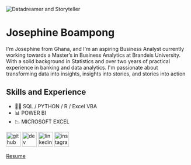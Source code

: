 ![Datadreamer and Storyteller](https://media.licdn.com/dms/image/v2/D4D16AQEa2DRSchw_dQ/profile-displaybackgroundimage-shrink_350_1400/profile-displaybackgroundimage-shrink_350_1400/0/1727448307511?e=1734566400&v=beta&t=P4jYFdZ8LbPwCoGVLbWq168ENiOkG7t31UPkuwkxsRU)

# Josephine Boampong
I'm Josephine from Ghana, and I'm an aspiring Business Analyst currently working towards a Master’s in Business Analytics at Brandeis University. With a solid background in Statistics and over two years of practical experience in banking and data analytics. I'm passionate about transforming data into insights, insights into stories, and stories into action


## Skills and Experience
* 👨‍💻 SQL / PYTHON / R / Excel VBA
* 📊 POWER BI
* 📉 MICROSOFT EXCEL


[<img src='https://cdn.jsdelivr.net/npm/simple-icons@3.0.1/icons/github.svg' alt='github' height='40'>](https://github.com/boampongj4125)  [<img src='https://cdn.jsdelivr.net/npm/simple-icons@3.0.1/icons/dev-dot-to.svg' alt='dev' height='40'>](https://dev.to/boampongj4125)  [<img src='https://cdn.jsdelivr.net/npm/simple-icons@3.0.1/icons/linkedin.svg' alt='linkedin' height='40'>](https://www.linkedin.com/in/https://www.linkedin.com/in/josephine-boampong//)  [<img src='https://cdn.jsdelivr.net/npm/simple-icons@3.0.1/icons/instagram.svg' alt='instagram' height='40'>](https://www.instagram.com/boampong.josephine.9/) 

[Resume](https://github.com/boampongj4125/boampongj4125/blob/87dc33e679aa327945a95f601dad586651f7d6db/Josephine%20Boampong%20Resume%20C.pdf)

